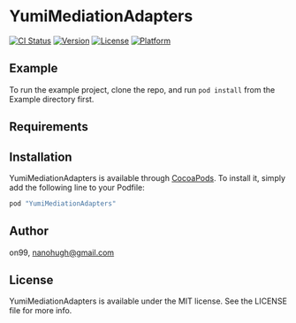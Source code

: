 # YumiMediationAdapters

[![CI Status](http://img.shields.io/travis/yumimobi/YumiMediationAdapters.svg?style=flat)](https://travis-ci.org/yumimobi/YumiMediationAdapters)
[![Version](https://img.shields.io/cocoapods/v/YumiMediationAdapters.svg?style=flat)](http://cocoapods.org/pods/YumiMediationAdapters)
[![License](https://img.shields.io/cocoapods/l/YumiMediationAdapters.svg?style=flat)](http://cocoapods.org/pods/YumiMediationAdapters)
[![Platform](https://img.shields.io/cocoapods/p/YumiMediationAdapters.svg?style=flat)](http://cocoapods.org/pods/YumiMediationAdapters)

## Example

To run the example project, clone the repo, and run `pod install` from the Example directory first.

## Requirements

## Installation

YumiMediationAdapters is available through [CocoaPods](http://cocoapods.org). To install
it, simply add the following line to your Podfile:

```ruby
pod "YumiMediationAdapters"
```

## Author

on99, nanohugh@gmail.com

## License

YumiMediationAdapters is available under the MIT license. See the LICENSE file for more info.
